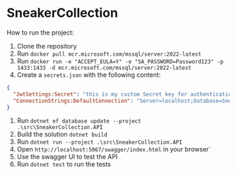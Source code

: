 # SneakerCollection
How to run the project:
1. Clone the repository
1. Run `docker pull mcr.microsoft.com/mssql/server:2022-latest`					
1. Run `docker run -e "ACCEPT_EULA=Y" -e "SA_PASSWORD=Password123" -p 1433:1433 -d mcr.microsoft.com/mssql/server:2022-latest`
1. Create a `secrets.json` with the following content:
```json
{
  "JwtSettings:Secret": "this is my custom Secret key for authentication",
  "ConnectionStrings:DefaultConnection": "Server=localhost;Database=SneakerCollection;User Id=SA;Password=Password123;TrustServerCertificate=true"
}
```
1. Run `dotnet ef database update --project .\src\SneakerCollection.API`					
1. Build the solution `dotnet build`
1. Run `dotnet run --project .\src\SneakerCollection.API`														
1. Open `http://localhost:5067/swagger/index.html` in your browser`
1. Use the swagger UI to test the API
1. Run `dotnet test` to run the tests